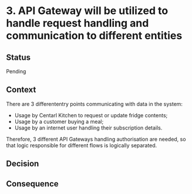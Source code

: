 # 3. API Gateway will be utilized to handle request handling and communication to different entities

## Status
Pending

## Context
There are 3 differententry points communicating with data in the system:
- Usage by Centarl Kitchen to request or update fridge contents;
- Usage by a customer buying a meal;
- Usage by an internet user handling their subscription details.

Therefore, 3 different API Gateways handling authorisation are needed, so that logic responsible for different flows is logically separated.

## Decision

## Consequence
